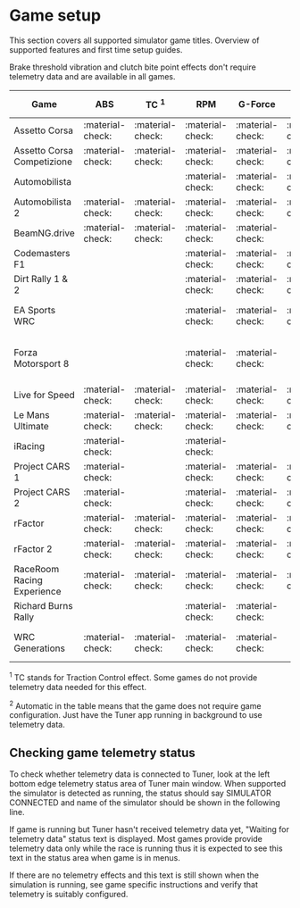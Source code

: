 # Game setup

This section covers all supported simulator game titles. Overview of supported features and first time setup guides.

Brake threshold vibration and clutch bite point effects don't require telemetry data and are available in all games.

| Game                       | ABS              | TC <sup>1</sup>  | RPM              | G-Force          | Brake Lockup     | Setup <sup>2</sup>                         |
|----------------------------|------------------|------------------| ---------------- | ---------------- |------------------|--------------------------------------------|
| Assetto Corsa              | :material-check: | :material-check: | :material-check: | :material-check: | :material-check: | Automatic                                  |
| Assetto Corsa Competizione | :material-check: | :material-check: | :material-check: | :material-check: | :material-check: | Automatic                                  |
| Automobilista              |                  |                  | :material-check: | :material-check: | :material-check: | [:material-wrench:](Automobilista.md)      |
| Automobilista 2            | :material-check: | :material-check: | :material-check: | :material-check: | :material-check: | [:material-wrench:](Automobilista2.md)     |
| BeamNG.drive               | :material-check: | :material-check: | :material-check: | :material-check: |                  | [:material-wrench:](BeamNG.md)             |
| Codemasters F1             |                  |                  | :material-check: | :material-check: | :material-check: | [:material-wrench:](F1.md)                 |
| Dirt Rally 1 & 2           |                  |                  | :material-check: | :material-check: | :material-check: | [:material-wrench:](DirtRally.md)          |
| EA Sports WRC              |                  |                  | :material-check: | :material-check: | :material-check: | [Automatic*](EA Sports WRC.md)             |
| Forza Motorsport 8         |                  |                  | :material-check: | :material-check: |                  | [:material-wrench:](Forza Motorsport 8.md) |
| Live for Speed             | :material-check: | :material-check: | :material-check: | :material-check: | :material-check: | [:material-wrench:](LFS.md)                |
| Le Mans Ultimate           | :material-check: | :material-check: | :material-check: | :material-check: | :material-check: | [:material-wrench:](LMU.md)                |
| iRacing                    | :material-check: |                  | :material-check: |                  |                  | Automatic                                  |
| Project CARS 1             | :material-check: |                  | :material-check: | :material-check: | :material-check: | [:material-wrench:](pCARS.md)              |
| Project CARS 2             | :material-check: |                  | :material-check: | :material-check: | :material-check: | [:material-wrench:](pCARS2.md)             |
| rFactor                    | :material-check: | :material-check: | :material-check: | :material-check: | :material-check: | [:material-wrench:](rf.md)                 |
| rFactor 2                  | :material-check: | :material-check: | :material-check: | :material-check: | :material-check: | [:material-wrench:](rf2.md)                |
| RaceRoom Racing Experience | :material-check: | :material-check: | :material-check: | :material-check: | :material-check: | Automatic                                  |
| Richard Burns Rally        |                  |                  | :material-check: | :material-check: |                  | [:material-wrench:](RBR.md)                |
| WRC Generations            | :material-check: | :material-check: | :material-check: | :material-check: |                  | [:material-wrench:](WRC Generations.md)    |


<sup>1</sup> TC stands for Traction Control effect. Some games do not provide telemetry data needed for this effect.

<sup>2</sup> Automatic in the table means that the game does not require game configuration. Just have the Tuner app running in background to use telemetry data.

## Checking game telemetry status

To check whether telemetry data is connected to Tuner, look at the left bottom edge telemetry status area of Tuner main window. When supported the simulator is detected as running, the status should say SIMULATOR CONNECTED and name of the simulator should be shown in the following line. 

If game is running but Tuner hasn't received telemetry data yet, "Waiting for telemetry data" status text is displayed. Most games provide provide telemetry data only while the race is running thus it is expected to see this text in the status area when game is in menus. 

If there are no telemetry effects and this text is still shown when the simulation is running, see game specific instructions and verify that telemetry is suitably configured.